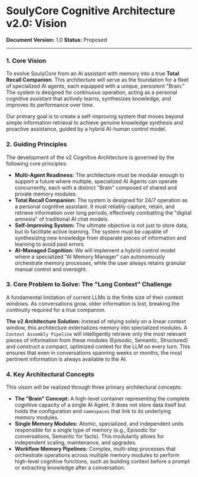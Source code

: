 
# SoulyCore Cognitive Architecture v2.0: Vision

**Document Version:** 1.0
**Status:** Proposed

---

### 1. Core Vision

To evolve SoulyCore from an AI assistant with memory into a true **Total Recall Companion**. This architecture will serve as the foundation for a fleet of specialized AI agents, each equipped with a unique, persistent "Brain." The system is designed for continuous operation, acting as a personal cognitive assistant that actively learns, synthesizes knowledge, and improves its performance over time.

Our primary goal is to create a self-improving system that moves beyond simple information retrieval to achieve genuine knowledge synthesis and proactive assistance, guided by a hybrid AI-human control model.

### 2. Guiding Principles

The development of the v2 Cognitive Architecture is governed by the following core principles:

*   **Multi-Agent Readiness:** The architecture must be modular enough to support a future where multiple, specialized AI Agents can operate concurrently, each with a distinct "Brain" composed of shared and private memory modules.
*   **Total Recall Companion:** The system is designed for 24/7 operation as a personal cognitive assistant. It must reliably capture, retain, and retrieve information over long periods, effectively combatting the "digital amnesia" of traditional AI chat models.
*   **Self-Improving System:** The ultimate objective is not just to store data, but to facilitate active learning. The system must be capable of synthesizing new knowledge from disparate pieces of information and learning to avoid past errors.
*   **AI-Managed Cognition:** We will implement a hybrid control model where a specialized "AI Memory Manager" can autonomously orchestrate memory processes, while the user always retains granular manual control and oversight.

### 3. Core Problem to Solve: The "Long Context" Challenge

A fundamental limitation of current LLMs is the finite size of their context windows. As conversations grow, older information is lost, breaking the continuity required for a true companion.

**The v2 Architecture Solution:** Instead of relying solely on a linear context window, this architecture externalizes memory into specialized modules. A `Context Assembly Pipeline` will intelligently retrieve only the most relevant pieces of information from these modules (Episodic, Semantic, Structured) and construct a compact, optimized context for the LLM on every turn. This ensures that even in conversations spanning weeks or months, the most pertinent information is always available to the AI.

### 4. Key Architectural Concepts

This vision will be realized through three primary architectural concepts:

*   **The "Brain" Concept:** A high-level container representing the complete cognitive capacity of a single AI Agent. It does not store data itself but holds the configuration and `namespaces` that link to its underlying memory modules.
*   **Single Memory Modules:** Atomic, specialized, and independent units responsible for a single type of memory (e.g., Episodic for conversations, Semantic for facts). This modularity allows for independent scaling, maintenance, and upgrades.
*   **Workflow Memory Pipelines:** Complex, multi-step processes that orchestrate operations across multiple memory modules to perform high-level cognitive functions, such as building context before a prompt or extracting knowledge after a conversation.
